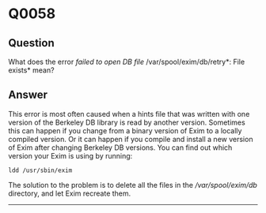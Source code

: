 Q0058
=====

Question
--------

What does the error *failed to open DB file* /var/spool/exim/db/retry*:
File exists* mean?

Answer
------

This error is most often caused when a hints file that was written with
one version of the Berkeley DB library is read by another version.
Sometimes this can happen if you change from a binary version of Exim to
a locally compiled version. Or it can happen if you compile and install
a new version of Exim after changing Berkeley DB versions. You can find
out which version your Exim is using by running:

    ldd /usr/sbin/exim

The solution to the problem is to delete all the files in the
*/var/spool/exim/db* directory, and let Exim recreate them.

* * * * *
